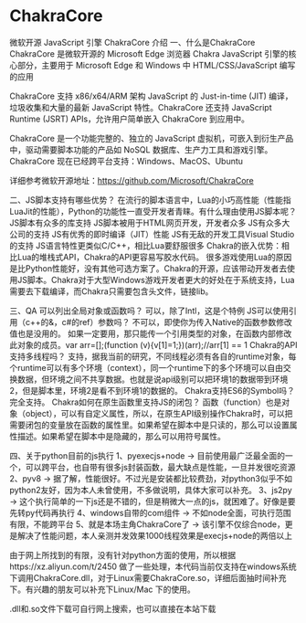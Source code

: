 # ChakraCore
微软开源 JavaScript 引擎 ChakraCore 介绍
一、什么是ChakraCore
ChakraCore 是微软开源的 Microsoft Edge 浏览器 Chakra JavaScript 引擎的核心部分，主要用于 Microsoft Edge 和 Windows 中 HTML/CSS/JavaScript 编写的应用

ChakraCore 支持 x86/x64/ARM 架构 JavaScript 的 Just-in-time (JIT) 编译，垃圾收集和大量的最新 JavaScript 特性。ChakraCore 还支持 JavaScript Runtime (JSRT) APIs，允许用户简单嵌入 ChakraCore 到应用中。

ChakraCore 是一个功能完整的、独立的 JavaScript 虚拟机，可嵌入到衍生产品中，驱动需要脚本功能的产品如 NoSQL 数据库、生产力工具和游戏引擎。ChakraCore 现在已经跨平台支持：Windows、MacOS、Ubuntu

详细参考微软开源地址：https://github.com/Microsoft/ChakraCore

二、JS脚本支持有哪些优势？
在流行的脚本语言中，Lua的小巧高性能（性能指LuaJit的性能），Python的功能性一直受开发者青睐。有什么理由使用JS脚本呢？
JS脚本有众多的库支持
JS脚本被用于HTML网页开发，开发者众多
JS有众多大公司的支持
JS有优秀的即时编译（JIT）性能
JS有无敌的开发工具Visual Studio的支持
JS语言特性更类似C/C++，相比Lua要舒服很多
Chakra的嵌入优势：相比Lua的堆栈式API，Chakra的API更容易写胶水代码。
很多游戏使用Lua的原因是比Python性能好，没有其他可选方案了。Chakra的开源，应该带动开发者去使用JS脚本。Chakra对于大型Windows游戏开发者更大的好处在于系统支持，Lua需要去下载编译，而Chakra只需要包含头文件，链接lib。

三、QA
可以列出全局对象或函数吗？
可以，除了Intl，这是个特例
JS可以使用引用（c++的&，c#的ref）参数吗？
不可以，即使你为传入Native的函数参数修改值也是没用的。
如果一定要用，那只能传一个引用类型的对象，在函数内部修改此对象的成员。var arr=[];(function (v){v[1]=1;})(arr);//arr[1] == 1
Chakra的API支持多线程吗？
支持，据我当前的研究，不同线程必须有各自的runtime对象，每个runtime可以有多个环境（context），同一个runtime下的多个环境可以自由交换数据，但环境之间不共享数据。也就是说api级别可以把环境1的数据带到环境2，但是脚本里，环境2是看不到环境1的数据的。
Chakra支持ES6的Symbol吗？
完全支持。
Chakra如何在原生函数里支持JS的闭包？
函数（function）也是对象（object），可以有自定义属性，所以，在原生API级别操作Chakra时，可以把需要闭包的变量放在函数的属性里。如果希望在脚本中是只读的，那么可以设置属性描述。如果希望在脚本中是隐藏的，那么可以用符号属性。

四、关于python目前的js执行
1、pyexecjs+node -> 目前使用最广泛最全面的一个，可以跨平台，也自带有很多js封装函数，最大缺点是性能，一旦并发很吃资源
2、pyv8 -> 据了解，性能很好。不过光是安装都比较费劲，对python3似乎不如python2友好，因为本人未曾使用，不多做说明，具体大家可以补充。
3、js2py -> 这个执行简单的一下js还是不错的，但是稍微大一点的js，就困难了。好像是要先转py代码再执行
4、windows自带的com组件 -> 不如node全面，可执行范围有限，不能跨平台
5、就是本场主角ChakraCore了 -> 该引擎不仅综合node，更是解决了性能问题，本人亲测并发效果1000线程效果是execjs+node的两倍以上

由于网上所找到的有限，没有针对python方面的使用，所以根据https://xz.aliyun.com/t/2450 做了一些处理，本代码当前仅支持在windows系统下调用ChakraCore.dll，对于Linux需要ChakraCore.so，详细后面抽时间补充下。有兴趣的朋友可以补充下Linux/Mac 下的使用。

.dll和.so文件下载可自行网上搜索，也可以直接在本站下载

